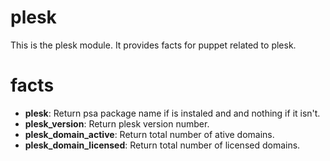 # plesk #

This is the plesk module. It provides facts for puppet related to plesk.

# facts #

  - **plesk**:    Return psa package name if is instaled and and nothing if it isn't.
  - **plesk_version**:    Return plesk version number.
  - **plesk_domain_active**:    Return total number of ative domains.
  - **plesk_domain_licensed**:    Return total number of licensed domains.
